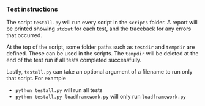 ### Test instructions

The script `testall.py` will run every script in the `scripts` folder. A report will be printed showing `stdout` for each test, and the traceback for any errors that occurred. 

At the top of the script, some folder paths such as `testdir` and `tempdir` are defined. These can be used in the scripts. The `tempdir` will be deleted at the end of the test run if all tests completed successfully.

Lastly, `testall.py` can take an optional argument of a filename to run only that script. For example

- `python testall.py` will run all tests
- `python testall.py loadframework.py` will only run `loadframework.py`